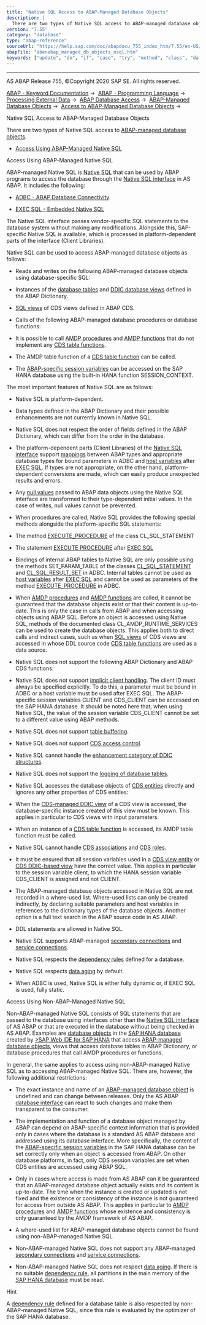 ```yaml
---
title: "Native SQL Access to ABAP-Managed Database Objects"
description: |
  There are two types of Native SQL access to ABAP-managed database objects(https://help.sap.com/doc/abapdocu_755_index_htm/7.55/en-US/abenabap_managed_db_object_glosry.htm 'Glossary Entry'). -   Access Using ABAP-Managed Native SQL(#abenabap-managed-db-objects-nsql-1--------access-using-non-abap-
version: "7.55"
category: "database"
type: "abap-reference"
sourceUrl: "https://help.sap.com/doc/abapdocu_755_index_htm/7.55/en-US/abenabap_managed_db_objects_nsql.htm"
abapFile: "abenabap_managed_db_objects_nsql.htm"
keywords: ["update", "do", "if", "case", "try", "method", "class", "data", "types", "internal-table", "abenabap", "managed", "objects", "nsql"]
---
```


* * *

AS ABAP Release 755, ©Copyright 2020 SAP SE. All rights reserved.

[ABAP - Keyword Documentation](https://help.sap.com/doc/abapdocu_755_index_htm/7.55/en-US/abenabap.htm) →  [ABAP - Programming Language](https://help.sap.com/doc/abapdocu_755_index_htm/7.55/en-US/abenabap_reference.htm) →  [Processing External Data](https://help.sap.com/doc/abapdocu_755_index_htm/7.55/en-US/abenabap_language_external_data.htm) →  [ABAP Database Access](https://help.sap.com/doc/abapdocu_755_index_htm/7.55/en-US/abenabap_sql.htm) →  [ABAP-Managed Database Objects](https://help.sap.com/doc/abapdocu_755_index_htm/7.55/en-US/abenabap_managed_db_objects.htm) →  [Access to ABAP-Managed Database Objects](https://help.sap.com/doc/abapdocu_755_index_htm/7.55/en-US/abenabap_managed_db_objects_access.htm) → 

Native SQL Access to ABAP-Managed Database Objects

There are two types of Native SQL access to [ABAP-managed database objects](https://help.sap.com/doc/abapdocu_755_index_htm/7.55/en-US/abenabap_managed_db_object_glosry.htm "Glossary Entry").

-   [Access Using ABAP-Managed Native SQL](#abenabap-managed-db-objects-nsql-1--------access-using-non-abap-managed-native-sql---@ITOC@@ABENABAP_MANAGED_DB_OBJECTS_NSQL_2)

Access Using ABAP-Managed Native SQL

ABAP-managed Native SQL is [Native SQL](https://help.sap.com/doc/abapdocu_755_index_htm/7.55/en-US/abennative_sql_glosry.htm "Glossary Entry") that can be used by ABAP programs to access the database through the [Native SQL interface](https://help.sap.com/doc/abapdocu_755_index_htm/7.55/en-US/abennative_sql_interface_glosry.htm "Glossary Entry") in AS ABAP. It includes the following:

-   [ADBC - ABAP Database Connectivity](https://help.sap.com/doc/abapdocu_755_index_htm/7.55/en-US/abenadbc.htm)

-   [EXEC SQL - Embedded Native SQL](https://help.sap.com/doc/abapdocu_755_index_htm/7.55/en-US/abennativesql.htm)

The Native SQL interface passes vendor-specific SQL statements to the database system without making any modifications. Alongside this, SAP-specific Native SQL is available, which is processed in platform-dependent parts of the interface (Client Libraries).

Native SQL can be used to access ABAP-managed database objects as follows:

-   Reads and writes on the following ABAP-managed database objects using database-specific SQL:

-   Instances of the [database tables](https://help.sap.com/doc/abapdocu_755_index_htm/7.55/en-US/abenddic_database_tables.htm) and [DDIC database views](https://help.sap.com/doc/abapdocu_755_index_htm/7.55/en-US/abenddic_database_views.htm) defined in the ABAP Dictionary.

-   [SQL views](https://help.sap.com/doc/abapdocu_755_index_htm/7.55/en-US/abensql_view_glosry.htm "Glossary Entry") of CDS views defined in ABAP CDS.

-   Calls of the following ABAP-managed database procedures or database functions:

-   It is possible to call [AMDP procedures](https://help.sap.com/doc/abapdocu_755_index_htm/7.55/en-US/abenamdp_procedure_glosry.htm "Glossary Entry") and [AMDP functions](https://help.sap.com/doc/abapdocu_755_index_htm/7.55/en-US/abenamdp_function_glosry.htm "Glossary Entry") that do not implement any [CDS table functions](https://help.sap.com/doc/abapdocu_755_index_htm/7.55/en-US/abencds_table_function_glosry.htm "Glossary Entry").

-   The AMDP table function of a [CDS table function](https://help.sap.com/doc/abapdocu_755_index_htm/7.55/en-US/abencds_table_function_glosry.htm "Glossary Entry") can be called.

-   The [ABAP-specific session variables](https://help.sap.com/doc/abapdocu_755_index_htm/7.55/en-US/abenhana_session_variables.htm) can be accessed on the SAP HANA database using the built-in HANA function SESSION\_CONTEXT.

The most important features of Native SQL are as follows:

-   Native SQL is platform-dependent.

-   Data types defined in the ABAP Dictionary and their possible enhancements are not currently known in Native SQL.

-   Native SQL does not respect the order of fields defined in the ABAP Dictionary, which can differ from the order in the database.

-   The platform-dependent parts (Client Libraries) of the [Native SQL interface](https://help.sap.com/doc/abapdocu_755_index_htm/7.55/en-US/abennative_sql_interface_glosry.htm "Glossary Entry") support [mappings](https://help.sap.com/doc/abapdocu_755_index_htm/7.55/en-US/abennative_sql_type_mapping.htm) between ABAP types and appropriate database types for bound parameters in ADBC and [host variables](https://help.sap.com/doc/abapdocu_755_index_htm/7.55/en-US/abapexec_host.htm) after [EXEC SQL](https://help.sap.com/doc/abapdocu_755_index_htm/7.55/en-US/abapexec.htm). If types are not appropriate, on the other hand, platform-dependent conversions are made, which can easily produce unexpected results and errors.

-   Any [null values](https://help.sap.com/doc/abapdocu_755_index_htm/7.55/en-US/abennull_value_glosry.htm "Glossary Entry") passed to ABAP data objects using the Native SQL interface are transformed to their type-dependent initial values. In the case of writes, null values cannot be prevented.

-   When procedures are called, Native SQL provides the following special methods alongside the platform-specific SQL statements:

-   The method [EXECUTE\_PROCEDURE](https://help.sap.com/doc/abapdocu_755_index_htm/7.55/en-US/abenadbc_procedure.htm) of the class CL\_SQL\_STATEMENT

-   The statement [EXECUTE PROCEDURE](https://help.sap.com/doc/abapdocu_755_index_htm/7.55/en-US/abapexec_procedure.htm) after [EXEC SQL](https://help.sap.com/doc/abapdocu_755_index_htm/7.55/en-US/abapexec.htm)

-   Bindings of internal ABAP tables to Native SQL are only possible using the methods SET\_PARAM\_TABLE of the classes [CL\_SQL\_STATEMENT](https://help.sap.com/doc/abapdocu_755_index_htm/7.55/en-US/abenadbc_ddl_dml.htm) and [CL\_SQL\_RESULT\_SET](https://help.sap.com/doc/abapdocu_755_index_htm/7.55/en-US/abenadbc_query.htm) in ADBC. Internal tables cannot be used as [host variables](https://help.sap.com/doc/abapdocu_755_index_htm/7.55/en-US/abapexec_host.htm) after [EXEC SQL](https://help.sap.com/doc/abapdocu_755_index_htm/7.55/en-US/abapexec.htm) and cannot be used as parameters of the method [EXECUTE\_PROCEDURE](https://help.sap.com/doc/abapdocu_755_index_htm/7.55/en-US/abenadbc_procedure.htm) in ADBC.

-   When [AMDP procedures](https://help.sap.com/doc/abapdocu_755_index_htm/7.55/en-US/abenamdp_procedure_glosry.htm "Glossary Entry") and [AMDP functions](https://help.sap.com/doc/abapdocu_755_index_htm/7.55/en-US/abenamdp_function_glosry.htm "Glossary Entry") are called, it cannot be guaranteed that the database objects exist or that their content is up-to-date. This is only the case in calls from ABAP and when accessing objects using ABAP SQL. Before an object is accessed using Native SQL, methods of the documented class CL\_AMDP\_RUNTIME\_SERVICES can be used to create the database objects. This applies both to direct calls and indirect cases, such as when [SQL views](https://help.sap.com/doc/abapdocu_755_index_htm/7.55/en-US/abensql_view_glosry.htm "Glossary Entry") of CDS views are accessed in whose DDL source code [CDS table functions](https://help.sap.com/doc/abapdocu_755_index_htm/7.55/en-US/abencds_table_function_glosry.htm "Glossary Entry") are used as a data source.

-   Native SQL does not support the following ABAP Dictionary and ABAP CDS functions:

-   Native SQL does not support [implicit client handling](https://help.sap.com/doc/abapdocu_755_index_htm/7.55/en-US/abenopen_sql_client_handling.htm). The client ID must always be specified explicitly. To do this, a parameter must be bound in ADBC or a host variable must be used after EXEC SQL. The ABAP-specific session variables CLIENT and CDS\_CLIENT can be accessed on the SAP HANA database. It should be noted here that, when using Native SQL, the value of the session variable CDS\_CLIENT cannot be set to a different value using ABAP methods.

-   Native SQL does not support [table buffering](https://help.sap.com/doc/abapdocu_755_index_htm/7.55/en-US/abentable_buffering_glosry.htm "Glossary Entry").

-   Native SQL does not support [CDS access control](https://help.sap.com/doc/abapdocu_755_index_htm/7.55/en-US/abencds_access_control_glosry.htm "Glossary Entry").

-   Native SQL cannot handle the [enhancement category of DDIC structures](https://help.sap.com/doc/abapdocu_755_index_htm/7.55/en-US/abenddic_structures_enh_cat.htm).

-   Native SQL does not support the [logging of database tables](https://help.sap.com/doc/abapdocu_755_index_htm/7.55/en-US/abenddic_database_tables_protocol.htm).

-   Native SQL accesses the database objects of [CDS entities](https://help.sap.com/doc/abapdocu_755_index_htm/7.55/en-US/abencds_entity_glosry.htm "Glossary Entry") directly and ignores any other properties of CDS entities:

-   When the [CDS-managed DDIC view](https://help.sap.com/doc/abapdocu_755_index_htm/7.55/en-US/abencds_mngdddic_view_glosry.htm "Glossary Entry") of a CDS view is accessed, the database-specific instance created of this view must be known. This applies in particular to CDS views with input parameters.

-   When an instance of a [CDS table function](https://help.sap.com/doc/abapdocu_755_index_htm/7.55/en-US/abencds_table_function_glosry.htm "Glossary Entry") is accessed, its AMDP table function must be called.

-   Native SQL cannot handle [CDS associations](https://help.sap.com/doc/abapdocu_755_index_htm/7.55/en-US/abencds_association_glosry.htm "Glossary Entry") and [CDS roles](https://help.sap.com/doc/abapdocu_755_index_htm/7.55/en-US/abencds_role_glosry.htm "Glossary Entry").

-   It must be ensured that all session variables used in a [CDS view entity](https://help.sap.com/doc/abapdocu_755_index_htm/7.55/en-US/abencds_session_variable_v1.htm) or [CDS DDIC-based view](https://help.sap.com/doc/abapdocu_755_index_htm/7.55/en-US/abencds_session_variable_v1.htm) have the correct value. This applies in particular to the session variable client, to which the HANA session variable CDS\_CLIENT is assigned and not CLIENT.

-   The ABAP-managed database objects accessed in Native SQL are not recorded in a where-used list. Where-used lists can only be created indirectly, by declaring suitable parameters and host variables in references to the dictionary types of the database objects. Another option is a full text search in the ABAP source code in AS ABAP.

-   DDL statements are allowed in Native SQL.

-   Native SQL supports ABAP-managed [secondary connections](https://help.sap.com/doc/abapdocu_755_index_htm/7.55/en-US/abensecondary_db_connection_glosry.htm "Glossary Entry") and [service connections](https://help.sap.com/doc/abapdocu_755_index_htm/7.55/en-US/abenservice_connection_glosry.htm "Glossary Entry").

-   Native SQL respects the [dependency rules](https://help.sap.com/doc/abapdocu_755_index_htm/7.55/en-US/abendependency_rule_glosry.htm "Glossary Entry") defined for a database.

-   Native SQL respects [data aging](https://help.sap.com/doc/abapdocu_755_index_htm/7.55/en-US/abendata_aging_glosry.htm "Glossary Entry") by default.

-   When ADBC is used, Native SQL is either fully dynamic or, if EXEC SQL is used, fully static.

Access Using Non-ABAP-Managed Native SQL

Non-ABAP-managed Native SQL consists of SQL statements that are passed to the database using interfaces other than the [Native SQL interface](https://help.sap.com/doc/abapdocu_755_index_htm/7.55/en-US/abennative_sql_interface_glosry.htm "Glossary Entry") of AS ABAP or that are executed in the database without being checked in AS ABAP. Examples are [database objects](https://help.sap.com/doc/abapdocu_755_index_htm/7.55/en-US/abendb_object_glosry.htm "Glossary Entry") in the [SAP HANA database](https://help.sap.com/doc/abapdocu_755_index_htm/7.55/en-US/abenhana_database_glosry.htm "Glossary Entry") created by [\>SAP Web IDE for SAP HANA](https://help.sap.com/doc/abapdocu_755_index_htm/7.55/en-US/abensap_web_ide_for_sap_han_glosry.htm "Glossary Entry") that access [ABAP-managed database objects](https://help.sap.com/doc/abapdocu_755_index_htm/7.55/en-US/abenabap_managed_db_object_glosry.htm "Glossary Entry"), views that access database tables in ABAP Dictionary, or database procedures that call AMDP procedures or functions.

In general, the same applies to access using non-ABAP-managed Native SQL as to accessing ABAP-managed Native SQL. There are, however, the following additional restrictions:

-   The exact instance and name of an [ABAP-managed database object](https://help.sap.com/doc/abapdocu_755_index_htm/7.55/en-US/abenabap_managed_db_object_glosry.htm "Glossary Entry") is undefined and can change between releases. Only the AS ABAP [database interface](https://help.sap.com/doc/abapdocu_755_index_htm/7.55/en-US/abendatabase_interface_glosry.htm "Glossary Entry") can react to such changes and make them transparent to the consumer.

-   The implementation and function of a database object managed by ABAP can depend on ABAP-specific context information that is provided only in cases where the database is a standard AS ABAP database and addressed using its database interface. More specifically, the content of the [ABAP-specific session variables](https://help.sap.com/doc/abapdocu_755_index_htm/7.55/en-US/abenhana_session_variables_abexa.htm) in the SAP HANA database can be set correctly only when an object is accessed from ABAP. On other database platforms, in fact, only CDS session variables are set when CDS entities are accessed using ABAP SQL.

-   Only in cases where access is made from AS ABAP can it be guaranteed that an ABAP-managed database object actually exists and its content is up-to-date. The time when the instance is created or updated is not fixed and the existence or consistency of the instance is not guaranteed for access from outside AS ABAP. This applies in particular to [AMDP procedures](https://help.sap.com/doc/abapdocu_755_index_htm/7.55/en-US/abenamdp_procedure_glosry.htm "Glossary Entry") and [AMDP functions](https://help.sap.com/doc/abapdocu_755_index_htm/7.55/en-US/abenamdp_function_glosry.htm "Glossary Entry") whose existence and consistency is only guaranteed by the AMDP framework of AS ABAP.

-   A where-used list for ABAP-managed database objects cannot be found using non-ABAP-managed Native SQL.

-   Non-ABAP-managed Native SQL does not support any ABAP-managed [secondary connections](https://help.sap.com/doc/abapdocu_755_index_htm/7.55/en-US/abensecondary_db_connection_glosry.htm "Glossary Entry") and [service connections](https://help.sap.com/doc/abapdocu_755_index_htm/7.55/en-US/abenservice_connection_glosry.htm "Glossary Entry").

-   Non-ABAP-managed Native SQL does not respect [data aging](https://help.sap.com/doc/abapdocu_755_index_htm/7.55/en-US/abendata_aging_glosry.htm "Glossary Entry"). If there is no suitable [dependency rule](https://help.sap.com/doc/abapdocu_755_index_htm/7.55/en-US/abendependency_rule_glosry.htm "Glossary Entry"), all partitions in the main memory of the [SAP HANA database](https://help.sap.com/doc/abapdocu_755_index_htm/7.55/en-US/abenhana_database_glosry.htm "Glossary Entry") must be read.

Hint

A [dependency rule](https://help.sap.com/doc/abapdocu_755_index_htm/7.55/en-US/abendependency_rule_glosry.htm "Glossary Entry") defined for a database table is also respected by non-ABAP-managed Native SQL, since this rule is evaluated by the optimizer of the SAP HANA database.